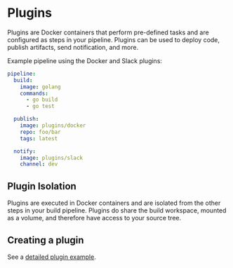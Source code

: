 # Plugins

Plugins are Docker containers that perform pre-defined tasks and are configured as steps in your pipeline. Plugins can be used to deploy code, publish artifacts, send notification, and more.

Example pipeline using the Docker and Slack plugins:

```yaml
pipeline:
  build:
    image: golang
    commands:
      - go build
      - go test

  publish:
    image: plugins/docker
    repo: foo/bar
    tags: latest

  notify:
    image: plugins/slack
    channel: dev
```

## Plugin Isolation

Plugins are executed in Docker containers and are isolated from the other steps in your build pipeline. Plugins do share the build workspace, mounted as a volume, and therefore have access to your source tree.

## Creating a plugin

See a [detailed plugin example](/docs/usage/plugins/sample-plugin).
